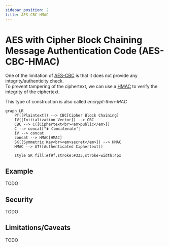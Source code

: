 ```yaml
---
sidebar_position: 2
title: AES-CBC-HMAC
---
```


# AES with Cipher Block Chaining Message Authentication Code (AES-CBC-HMAC)
One of the limitation of [AES-CBC](#TODO) is that it does not provide any integrity/authenticity check.  
To prevent tampering of the ciphertext, we can use a [HMAC](../mac/hmac.md) to verify the integrity of the ciphertext.

This type of construction is also called _encrypt-then-MAC_

```mermaid
graph LR
    PT([Plaintext]) --> CBC[Cipher Block Chaining]
    IV([Initialization Vector]) --> CBC
    CBC --> C([Ciphertext<br><em>public</em>])
    C --> concat["➕ Concatenate"]
    IV --> concat
    concat --> HMAC[HMAC]
    SK([Symmetric Key<br><em>secret</em>]) --> HMAC
    HMAC --> AT([Authenticated Ciphertext])
    
    style SK fill:#f9f,stroke:#333,stroke-width:4px
```

## Example
TODO

## Security
TODO

## Limitations/Caveats
TODO

